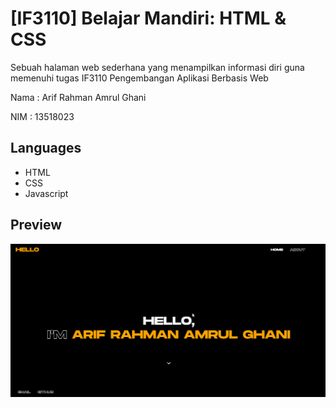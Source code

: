 # [IF3110] Belajar Mandiri: HTML & CSS
Sebuah halaman web sederhana yang menampilkan informasi diri guna memenuhi tugas IF3110 Pengembangan Aplikasi Berbasis Web

Nama  : Arif Rahman Amrul Ghani

NIM   : 13518023

## Languages
* HTML
* CSS
* Javascript

## Preview
![](assets/images/screen.gif)
